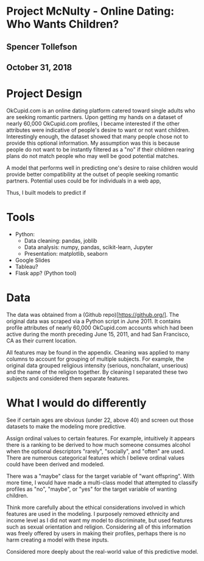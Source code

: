 # Project McNulty - Online Dating: Who Wants Children?
## Spencer Tollefson
## October 31, 2018

# Project Design
OkCupid.com is an online dating platform catered toward single adults who are seeking romantic partners. Upon getting my hands on a dataset of nearly 60,000 OkCupid.com profiles, I became interested if the other attributes were indicative of people's desire to want or not want children. Interestingly enough, the dataset showed that many people chose not to provide this optional information. My assumption was this is because people do not want to be instantly filtered as a "no" if their children rearing plans do not match people who may well be good potential matches.

A model that performs well in predicting one's desire to raise children would provide better compatibility at the outset of people seeking romantic partners. Potential uses could be for individuals in a web app, 


Thus, I built models to predict if 


# Tools
* Python:
  * Data cleaning: pandas, joblib
  * Data analysis: numpy, pandas, scikit-learn, Jupyter
  * Presentation: matplotlib, seaborn
* Google Slides
* Tableau?
* Flask app? (Python tool)


# Data
The data was obtained from a (Github repo)[https://github.org/]. The original data was scraped via a Python script in June 2011. It contains profile attributes of nearly 60,000 OkCupid.com accounts which had been active during the month preceding June 15, 2011, and had San Francisco, CA as their current location.

All features may be found in the appendix. Cleaning was applied to many columns to account for grouping of multiple subjects. For example, the original data grouped religious intensity (serious, nonchalant, unserious) and the name of the religion together. By cleaning I separated these two subjects and considered them separate features.


# What I would do differently

See if certain ages are obvious (under 22, above 40) and screen out those datasets to make the modeling more predictive.

Assign ordinal values to certain features. For example, intuitively it appears there is a ranking to be derived to how much someone consumes alcohol when the optional descriptors "rarely", "socially", and "often" are used. There are numerous categorical features which I believe ordinal values could have been derived and modeled.

There was a "maybe" class for the target variable of "want offspring". With more time, I would have made a multi-class model that attempted to classify profiles as "no", "maybe", or "yes" for the target variable of wanting children.

Think more carefully about the ethical considerations involved in which features are used in the modeling. I purposely removed ethnicity and income level as I did not want my model to discriminate, but used features such as sexual orientation and religion. Considering all of this information was freely offered by users in making their profiles, perhaps there is no harm creating a model with these inputs. 
 
Considered more deeply about the real-world value of this predictive model. 

